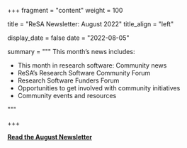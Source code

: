 +++ 
fragment = "content" 
weight = 100

title = "ReSA Newsletter: August 2022" 
title_align = "left"

display_date = false 
date = "2022-08-05"

summary = """ 
This month’s news includes:

* This month in research software: Community news
* ReSA’s Research Software Community Forum
* Research Software Funders Forum
* Opportunities to get involved with community initiatives
* Community events and resources

"""

+++

**[Read the August Newsletter](https://preview.mailerlite.com/e5p0s0a2s3/2009609186748405969/l4a8/)**
